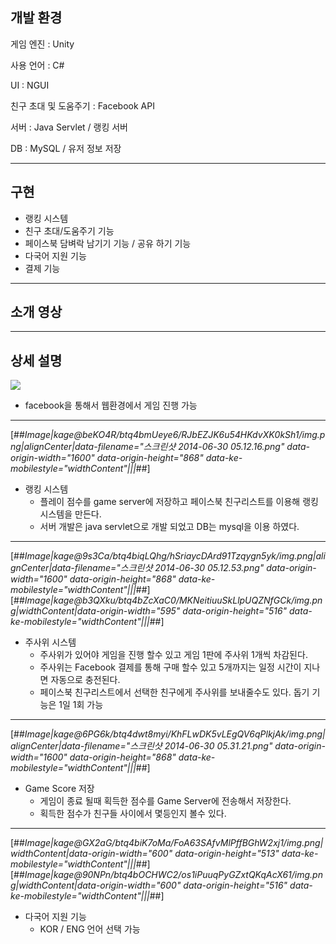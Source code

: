 ## **개발 환경**

게임 엔진 : Unity

사용 언어 : C#

UI : NGUI  

친구 초대 및 도움주기 : Facebook API  

서버 : Java Servlet / 랭킹 서버

DB : MySQL / 유저 정보 저장  

---

## **구현**

-   랭킹 시스템
-   친구 초대/도움주기 기능
-   페이스북 담벼락 남기기 기능 / 공유 하기 기능
-   다국어 지원 기능
-   결제 기능

---

## **소개 영상**

---

## 상세 설명

![](https://img1.daumcdn.net/thumb/R1280x0/?scode=mtistory2&fname=https%3A%2F%2Fblog.kakaocdn.net%2Fdn%2Fs4aVd%2Fbtq4dw8JOI8%2FKmK4Ewl8ZeD7ze2r1CxBMK%2Fimg.png)

-   facebook을 통해서 웹환경에서 게임 진행 가능

---

[##_Image|kage@beKO4R/btq4bmUeye6/RJbEZJK6u54HKdvXK0kSh1/img.png|alignCenter|data-filename="스크린샷 2014-06-30 05.12.16.png" data-origin-width="1600" data-origin-height="868" data-ke-mobilestyle="widthContent"|||_##]

-   랭킹 시스템
    -   플레이 점수를 game server에 저장하고 페이스북 친구리스트를 이용해 랭킹 시스템을 만든다.
    -   서버 개발은 java servlet으로 개발 되었고 DB는 mysql을 이용 하였다.

---

[##_Image|kage@9s3Ca/btq4biqLQhg/hSriaycDArd91Tzqygn5yk/img.png|alignCenter|data-filename="스크린샷 2014-06-30 05.12.53.png" data-origin-width="1600" data-origin-height="868" data-ke-mobilestyle="widthContent"|||_##][##_Image|kage@b3QXku/btq4bZcXaC0/MKNeitiuuSkLlpUQZNfGCk/img.png|widthContent|data-origin-width="595" data-origin-height="516" data-ke-mobilestyle="widthContent"|||_##]

-   주사위 시스템  
    -   주사위가 있어야 게임을 진행 할수 있고 게임 1판에 주사위 1개씩 차감된다.
    -   주사위는 Facebook 결제를 통해 구매 할수 있고 5개까지는 일정 시간이 지나면 자동으로 충전된다.
    -   페이스북 친구리스트에서 선택한 친구에게 주사위를 보내줄수도 있다. 돕기 기능은 1일 1회 가능  
        

---

[##_Image|kage@6PG6k/btq4dwt8myi/KhFLwDK5vLEgQV6qPlkjAk/img.png|alignCenter|data-filename="스크린샷 2014-06-30 05.31.21.png" data-origin-width="1600" data-origin-height="868" data-ke-mobilestyle="widthContent"|||_##]

-   Game Score 저장
    -   게임이 종료 될때 획득한 점수를 Game Server에 전송해서 저장한다.
    -   획득한 점수가 친구들 사이에서 몇등인지 볼수 있다.

---

[##_Image|kage@GX2aG/btq4biK7oMa/FoA63SAfvMlPffBGhW2xj1/img.png|widthContent|data-origin-width="600" data-origin-height="513" data-ke-mobilestyle="widthContent"|||_##][##_Image|kage@90NPn/btq4bOCHWC2/os1iPuuqPyGZxtQKqAcX61/img.png|widthContent|data-origin-width="600" data-origin-height="516" data-ke-mobilestyle="widthContent"|||_##]

-   다국어 지원 기능
    -   KOR / ENG 언어 선택 가능
